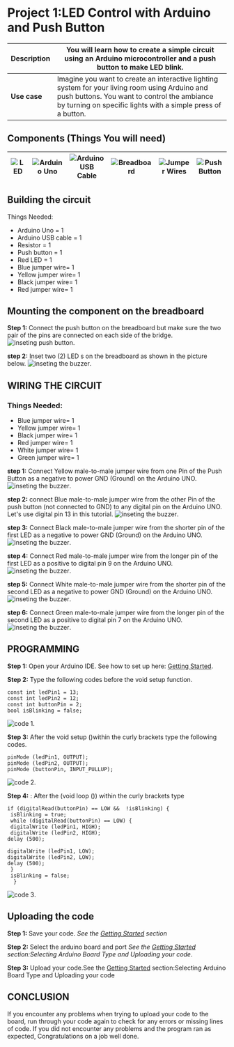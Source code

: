 # Project 1:LED Control with Arduino and Push Button

| **Description** | You will learn how to create a simple circuit using an Arduino microcontroller and a push button to make LED blink.                                                                                            |
| --------------- | -------------------------------------------------------------------------------------------------------------------------------------------------------------------------------------------------------------- |
| **Use case**    | Imagine you want to create an interactive lighting system for your living room using Arduino and push buttons. You want to control the ambiance by turning on specific lights with a simple press of a button. |

## Components (Things You will need)

| ![LED ](../../assets/components/LED.png) | ![Arduino Uno](../../assets/components/arduino.png) | ![Arduino USB Cable](../../assets/components/USB_Cable.png) | ![Breadboard](../../assets/components/breadboard.png) | ![Jumper Wires](../../assets/components/jump_wire.png) | ![Push Button](../../assets/components/Push_Button.png) |
| ---------------------------------------- | --------------------------------------------------- | ----------------------------------------------------------- | ----------------------------------------------------- | ------------------------------------------------------ | ------------------------------------------------------- |

## Building the circuit

Things Needed:

- Arduino Uno = 1
- Arduino USB cable = 1
- Resistor = 1
- Push button = 1
- Red LED = 1
- Blue jumper wire= 1
- Yellow jumper wire= 1
- Black jumper wire= 1
- Red jumper wire= 1

## Mounting the component on the breadboard

**Step 1:** Connect the push button on the breadboard but make sure the two pair of the pins are connected on each side of the bridge.
![inseting push button](../../assets/2.0/2.1.Push%20Button%20+%20LED/2.LED/image%201.png).

**step 2:** Inset two (2) LED s on the breadboard as shown in the picture below.
![inseting the buzzer](../../assets/2.0/2.1.Push%20Button%20+%20LED/2.LED/image%202.png).

## WIRING THE CIRCUIT

### Things Needed:

- Blue jumper wire= 1
- Yellow jumper wire= 1
- Black jumper wire= 1
- Red jumper wire= 1
- White jumper wire= 1
- Green jumper wire= 1

**step 1:** Connect Yellow male-to-male jumper wire from one Pin of the Push Button as a negative to power GND (Ground) on the Arduino UNO.
![inseting the buzzer](../../assets/2.0/2.1.Push%20Button%20+%20LED/2.LED/wire%201.png).

**step 2:** connect Blue male-to-male jumper wire from the other Pin of the push button (not connected to GND) to any digital pin on the Arduino UNO. Let's use digital pin 13 in this tutorial.
![inseting the buzzer](../../assets/2.0/2.1.Push%20Button%20+%20LED/2.LED/wire%202.png).

**step 3:** Connect Black male-to-male jumper wire from the shorter pin of the first LED as a negative to power GND (Ground) on the Arduino UNO.
![inseting the buzzer](../../assets/2.0/2.1.Push%20Button%20+%20LED/2.LED/wire%203.png).

**step 4:** Connect Red male-to-male jumper wire from the longer pin of the first LED as a positive to digital pin 9 on the Arduino UNO.
![inseting the buzzer](../../assets/2.0/2.1.Push%20Button%20+%20LED/2.LED/wire%204.png).

**step 5:** Connect White male-to-male jumper wire from the shorter pin of the second LED as a negative to power GND (Ground) on the Arduino UNO.
![inseting the buzzer](../../assets/2.0/2.1.Push%20Button%20+%20LED/2.LED/wire%205.png).

**step 6:** Connect Green male-to-male jumper wire from the longer pin of the second LED as a positive to digital pin 7 on the Arduino UNO.
![inseting the buzzer](../../assets/2.0/2.1.Push%20Button%20+%20LED/2.LED/wire%206.png).

## PROGRAMMING

**Step 1:** Open your Arduino IDE. See how to set up here: [Getting Started](../../../../README.md#getting-started).

**Step 2:** Type the following codes before the void setup function.

```
const int ledPin1 = 13;
const int ledPin2 = 12;
const int buttonPin = 2;
bool isBlinking = false; 
```

![code 1](../../assets/2.0/2.1.Push%20Button%20+%20LED/2.LED/2.code%201.png).

**Step 3:** After the void setup ()within the curly brackets type the following codes.

```
pinMode (ledPin1, OUTPUT);
pinMode (ledPin2, OUTPUT);
pinMode (buttonPin, INPUT_PULLUP);
```

![code 2](../../assets/2.0/2.1.Push%20Button%20+%20LED/2.LED/2.code%202.png).

**Step 4:** : After the (void loop ()) within the curly brackets type

```
if (digitalRead(buttonPin) == LOW &&  !isBlinking) {
 isBlinking = true;
 while (digitalRead(buttonPin) == LOW) {
 digitalWrite (ledPin1, HIGH);
 digitalWrite (ledPin2, HIGH);
delay (500);

digitalWrite (ledPin1, LOW);
digitalWrite (ledPin2, LOW);
delay (500);
 }
 isBlinking = false;
  }

```

![code 3](../../assets/2.0/2.1.Push%20Button%20+%20LED/2.LED/2.code%203.png).

## Uploading the code

**Step 1:** Save your code. _See the [Getting Started](../../../../README.md#getting-started) section_

**Step 2:** Select the arduino board and port _See the [Getting Started](../../../../README.md#getting-started) section:Selecting Arduino Board Type and Uploading your code_.

**Step 3:** Upload your code.See the [Getting Started](../../../../README.md#getting-started) section:Selecting Arduino Board Type and Uploading your code

## CONCLUSION

If you encounter any problems when trying to upload your code to the board, run through your code again to check for any errors or missing lines of code. If you did not encounter any problems and the program ran as expected, Congratulations on a job well done.
